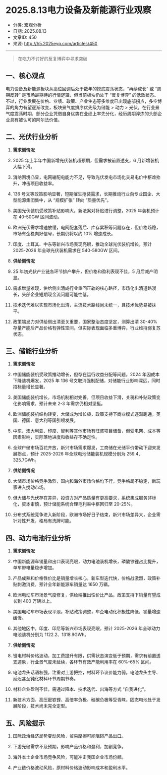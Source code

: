 # 2025.8.13电力设备及新能源行业观察

- 分类: 宏观分析
- 日期: 2025.08.13
- 文章ID: 450
- 来源: http://h5.2025eyp.com/articles/450

---

> 在吃力不讨好的反复博弈中寻求突破

## **一、核心观点**

电力设备及新能源板块从高位回调后处于数年的摸底震荡状态，“再续成长” 或 “周期反转” 是市场最期待的行情逻辑，但当前板块仍处于 “反复博弈” 的低效状态。不过，行业发展在价格、业绩、政策、产业生态等多维度已出现底部拐点，多空博弈的角力有望逐渐改变，板块景气度排序优先级为储能 > 动力 > 光伏。在行业景气度震荡时期，部分企业凭借自身优势在业绩上率先分化，经历周期淬炼的头部企业具有被认可的阿尔法价值。

## **二、光伏行业分析**

1. **需求侧情况**

1. 2025 年上半年中国新增光伏装机超预期，但需求被前置透支，6 月新增装机大幅下滑。

2. 消纳困境凸显，电网输配电能力不足，导致光伏发电市场化交易电价中枢难抬升，冲击项目收益率。

3. 136 号文等政策影响显著，短期催生抢装需求，长期推动行业向专业国企、大型能源集团集中，从 “规模扩张” 转向 “质量优先”。

4. 美国光伏装机受政策补贴影响大，新法案对补贴进行调整，2025 年装机预计在 40-50GW 区间波动。

5. 欧洲光伏需求增速放缓，电网配套落后、库存累积等问题存在，但价格趋稳，市场有企稳向好信号，长期仍将以约 10% 增速成长。

6. 印度、土耳其、中东等新兴市场表现亮眼，推动全球光伏装机增长，预计 2025-2026 年全球光伏装机需求在 540-580GW 区间。

2. **供给侧情况**

1. 25 年初光伏产业链各环节排产攀升，但价格和盈利表现不佳，5 月后减产明显。

2. 需求增量难现，供给侧出清成行业重回正轨的核心路径，市场化出清道路漫长，头部企业短期现金流问题可能性低。

3. 技术迭代难以实现市场化出清，主流技术路线尚未统一，且技术优势易被抹平。

4. 政策端发力对供给侧出清至关重要，国家整治态度坚定，测算出清 30-40% 存量产能后产品价格有弹性空间，但实际表现面临多重博弈，行业维持弱复苏状态。

## **三、储能行业分析**

1. **需求侧情况**

1. 中国储能装机受政策推动增长，但存在运行收益分配等问题，2024 年因成本下降装机爆发，2025 年 136 号文取消强制配储，对储能行业影响深远，同时招标量增长显著。

2. 美国储能装机增长，市场机制相对完善，但项目收益下滑，关税和补贴政策变化影响需求，预计未来 2-3 年需求仍相对坚挺。

3. 欧洲储能装机结构转变，大储成为增长极，政策支持下商业模式逐渐跑通，英国、德国、意大利等国引领发展。

4. 中东、澳大利亚、印度、智利等其他市场有旺盛项目储备，但受电网、成本等因素影响，实际落地进度和收益存不确定性。

5. 全球户储市场百花齐放，新兴市场需求爆发，工商储在光储平价带动下迎来发展拐点，预计 2025-2026 年全球电池储能装机规模分别为 259.4、325.7GWh。

2. **供给侧情况**

1. 大储市场价格竞争激烈，国内和海外市场价格均下行，竞争格局不稳定，新玩家进入搅动市场。

2. 但大储与光伏存在差异，投资方对产品质量有更高要求，系统集成服务非标化，资本审慎，预计储能系统合理毛利率中枢回归至 20-25%。

3. 分布式系统竞争进入新阶段，欧洲市场好日子结束，新兴市场差异大，企业需针对性开发，格局有洗牌可能。

## **四、动力电池行业分析**

1. **需求侧情况**

1. 中国新能源车销量和出口表现亮眼，动力电池装机增长，磷酸铁锂占比提升，单车带电量稳步增加。

2. 产品成熟和价格性价比是销量增长核心，新车型迭代快，价格战激烈，政策补贴刺激消费，预计全年新能源车销量达 1650 万辆。

3. 欧洲电动车市场景气度修复，供给端推出性价比产品，政策支持下销量有望成长到 400 万辆以上。

4. 美国电动车市场表现平淡，补贴政策调整，车企电动化积极性降低，销量增速缓慢。

5. 其他地区中，印度、印尼等新兴市场表现亮眼，预计 2025-2026 年全球动力电池装机分别为 1122.2、1318.9GWh。

2. **供给侧情况**

1. 锂电材料价格波动，加工费提升有限，供需状态演变低于预期，需求有前置透支迹象，行业景气度未延续，各环节有效产能利用率在 60%-65% 区间。

2. 电池龙头话语权强，注重对上游把控，材料环节议价能力弱，电池龙头主导、延迟甚至钝化材料环节周期节奏。

3. 材料企业盈利不佳，需通过降本、技术迭代、出海等方式 “自我进化”。

4. 新技术方面，高压密铁锂、高倍率负极、硅碳负极等受青睐，固态电池处于发展阶段，技术尚未完全定型。

## **五、风险提示**

1. 国际政治经济局势变动风险，贸易摩擦可能阻碍产品出口。

2. 下游光储需求不及预期，影响产品价格和盈利，加剧竞争。

3. 海外本土企业市场竞争风险，可能冲击我国企业市场份额。

4. 产业链价格波动风险，原材料价格波动影响成本和盈利水平。
